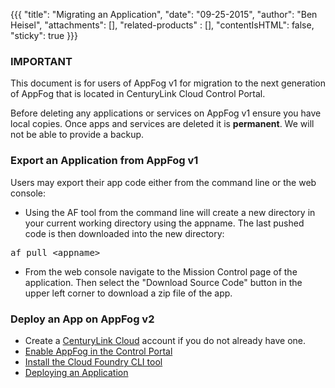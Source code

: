 {{{
  "title": "Migrating an Application",
  "date": "09-25-2015",
  "author": "Ben Heisel",
  "attachments": [],
  "related-products" : [],
  "contentIsHTML": false,
  "sticky": true
}}}

### IMPORTANT

This document is for users of AppFog v1 for migration to the next generation of AppFog that is located in CenturyLink Cloud Control Portal.

Before deleting any applications or services on AppFog v1 ensure you have local copies. Once apps and services are deleted it is **permanent**. We will not be able to provide a backup.

### Export an Application from AppFog v1
Users may export their app code either from the command line or the web console:
* Using the AF tool from the command line will create a new directory in your current working directory using the appname. The last pushed code is then downloaded into the new directory:
<pre>af pull &lt;appname&gt;</pre>
* From the web console navigate to the Mission Control page of the application. Then select the "Download Source Code" button in the upper left corner to download a zip file of the app.

### Deploy an App on AppFog v2
* Create a [CenturyLink Cloud](https://www.ctl.io) account if you do not already have one.
* [Enable AppFog in the Control Portal](../AppFog/getting-started-with-appfog.md#enable-appfog-in-control-portal)
* [Install the Cloud Foundry CLI tool](../AppFog/login-using-cf-cli.md)
* [Deploying an Application](../AppFog/deploy-an-application.md)

